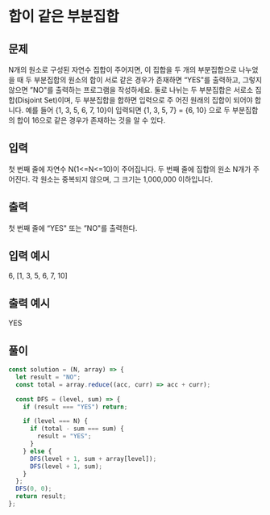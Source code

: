 # 합이 같은 부분집합

## 문제

N개의 원소로 구성된 자연수 집합이 주어지면, 이 집합을 두 개의 부분집합으로 나누었을 때 두 부분집합의 원소의 합이 서로 같은 경우가 존재하면 “YES"를 출력하고, 그렇지 않으면 ”NO"를 출력하는 프로그램을 작성하세요.
둘로 나뉘는 두 부분집합은 서로소 집합(Disjoint Set)이며, 두 부분집합을 합하면 입력으로 주 어진 원래의 집합이 되어야 합니다.
예를 들어 {1, 3, 5, 6, 7, 10}이 입력되면 {1, 3, 5, 7} = {6, 10} 으로 두 부분집합의 합이 16으로 같은 경우가 존재하는 것을 알 수 있다.

## 입력

첫 번째 줄에 자연수 N(1<=N<=10)이 주어집니다.
두 번째 줄에 집합의 원소 N개가 주어진다. 각 원소는 중복되지 않으며, 그 크기는 1,000,000 이하입니다.

## 출력

첫 번째 줄에 “YES" 또는 ”NO"를 출력한다.

## 입력 예시

6,
[1, 3, 5, 6, 7, 10]

## 출력 예시

YES

## 풀이

```javascript
const solution = (N, array) => {
  let result = "NO";
  const total = array.reduce((acc, curr) => acc + curr);

  const DFS = (level, sum) => {
    if (result === "YES") return;

    if (level === N) {
      if (total - sum === sum) {
        result = "YES";
      }
    } else {
      DFS(level + 1, sum + array[level]);
      DFS(level + 1, sum);
    }
  };
  DFS(0, 0);
  return result;
};
```
